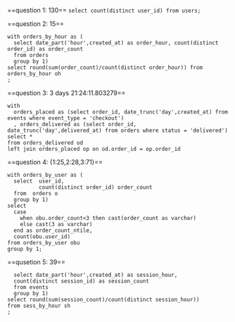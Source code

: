==question 1: 130==
```select count(distinct user_id) from users;```

==question 2: 15==
```
with orders_by_hour as (
  select date_part('hour',created_at) as order_hour, count(distinct order_id) as order_count
  from orders
  group by 1)
select round(sum(order_count)/count(distinct order_hour)) from orders_by_hour oh
; 
```
==question 3: 3 days 21:24:11.803279==
```
with 
  orders_placed as (select order_id, date_trunc('day',created_at) from events where event_type = 'checkout')
  , orders_delivered as (select order_id, date_trunc('day',delivered_at) from orders where status = 'delivered')
select *
from orders_delivered od 
left join orders_placed op on od.order_id = op.order_id
```
==question 4: {1:25,2:28,3:71}==
```
with orders_by_user as (
  select  user_id, 
          count(distinct order_id) order_count
  from  orders o 
  group by 1)
select 
  case 
    when obu.order_count<3 then cast(order_count as varchar) 
    else cast(3 as varchar)
  end as order_count_ntile, 
  count(obu.user_id)
from orders_by_user obu
group by 1;
```
==qusetion 5: 39==
```with sess_by_hour as (
  select date_part('hour',created_at) as session_hour, 
  count(distinct session_id) as session_count
  from events
  group by 1)
select round(sum(session_count)/count(distinct session_hour)) 
from sess_by_hour sh
;
```